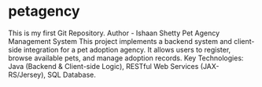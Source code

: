 # petagency
This is my first Git Repository.
Author - Ishaan Shetty
Pet Agency Management System  This project implements a backend system and client-side integration for a pet adoption agency. It allows users to register, browse available pets, and manage adoption records.  Key Technologies: Java (Backend &amp; Client-side Logic), RESTful Web Services (JAX-RS/Jersey), SQL Database.

